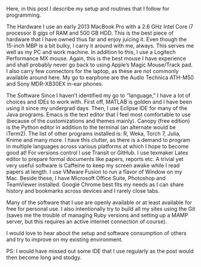 ---
---
Here, in this post I describe my setup and routines that I follow for programming. 

The Hardware
I use an early 2013 MacBook Pro with a 2.6 GHz Intel Core i7 processor 8 gigs of RAM and 500 GB HDD. This is the best piece of hardware that I have owned thus far and enjoy juicing it. Even though the 15-inch MBP is a bit bulky, I carry it around with me, always. This serves me well as my PC and work machine. 
In addition to this, I use a Logitech Performance MX mouse. Again, this is the best mouse I have experience and shall probably never go back to using Apple’s Magic Mouse/Track pad. I also carry few connectors for the laptop, as these are not commonly available around here. My go to earphone are the Audio Technica ATH-M50 and Sony MDR-XB30EX in-ear phones.  

The Software
Since I haven’t identified my go to ‘’language,” I have a lot of choices and IDEs to work with. First off, MATLAB is golden and I have been using it since my undergrad days. Then, I use Eclipse IDE for many of the Java programs. Emacs is the text editor that I feel most comfortable to use (because of the customizations and themes mainly). Canopy (free edition) is the Python editor in addition to the terminal (an alternate would be iTerm2). The list of other programs installed is: R, Weka, Torch 7, Julia, Knime and many more. I have this clutter, as there is a demand to program in multiple languages across various platforms at which I hope to become good at!
For versions control I use Transit or GitHub. I use texmaker Latex editor to prepare formal documents like papers, reports etc. A trivial yet very useful software is Caffeine to keep my screen awake while I read papers at length. I use VMware Fusion to run a flavor of Window on my Mac. Beside these, I have Microsoft Office Suite, Photoshop and TeamViewer installed. Google Chrome best fits my needs as I can share history and bookmarks across devices and I rarely close tabs. 

Many of the software that I use are openly available or at least available for free for personal use. I also intentionally try to build all my sites using the Git (saves me the trouble of managing Ruby versions and setting up a MAMP server, but this requires an active internet connection of course).

I would love to hear about the setup and software consumption of others and try to improve on my existing environment.

PS: I would have missed out some IDE that I use regularly as the post would then become long and stodgy. 
